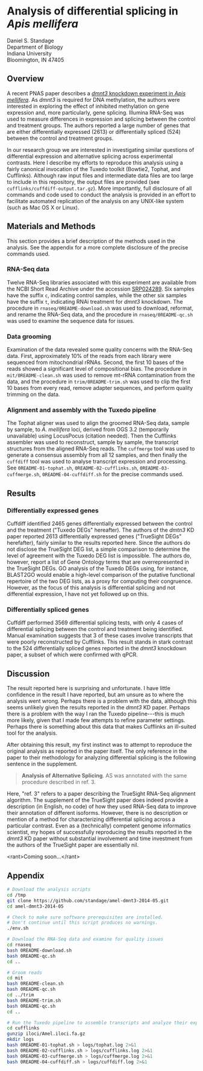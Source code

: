 # Analysis of differential splicing in *Apis mellifera*

Daniel S. Standage  
Department of Biology  
Indiana University  
Bloomington, IN 47405

## Overview

A recent PNAS paper describes a [*dmnt3* knockdown experiment in *Apis mellifera*](http://dx.doi.org/10.1073/pnas.1310735110).
As *dmnt3* is required for DNA methylation, the authors were interested in exploring the effect of inhibited methylation on gene expression and, more particularly, gene splicing.
Illumina RNA-Seq was used to measure differences in expression and splicing between the control and treatment groups.
The authors reported a large number of genes that are either differentially expressed (2613) or differentially spliced (524) between the control and treatment groups.

In our research group we are interested in investigating similar questions of differential expression and alternative splicing across experimental contrasts.
Here I describe my efforts to reproduce this analysis using a fairly canonical invocation of the Tuxedo toolkit (Bowtie2, Tophat, and Cufflinks).
Although raw input files and intermediate data files are too large to include in this repository, the output files are provided (see ``cufflinks/cuffdiff-output.tar.gz``).
More importantly, full disclosure of all commands and code used to conduct the analysis is provided in an effort to facilitate automated replication of the analysis on any UNIX-like system (such as Mac OS X or Linux).

## Materials and Methods

This section provides a brief description of the methods used in the analysis.
See the appendix for a more complete disclosure of the precise commands used.

### RNA-Seq data

Twelve RNA-Seq libraries associated with this experiment are available from the NCBI Short Read Archive under the accession [SRP024289](http://www.ncbi.nlm.nih.gov/sra/?term=SRP024289).
Six samples have the suffix ``c``, indicating control samples, while the other six samples have the suffix ``t``, indicating RNAi treatment for *dmnt3* knockdown.
The procedure in ``rnaseq/0README-download.sh`` was used to download, reformat, and rename the RNA-Seq data, and the procedure in ``rnaseq/0README-qc.sh`` was used to examine the sequence data for issues.

### Data grooming

Examination of the data revealed some quality concerns with the RNA-Seq data.
First, approximately 10% of the reads from each library were sequenced from mitochondrial rRNAs.
Second, the first 10 bases of the reads showed a significant level of compositional bias.
The procedure in ``mit/0README-clean.sh`` was used to remove mt-rRNA contamination from the data, and the procedure in ``trim/0README-trim.sh`` was used to clip the first 10 bases from every read, remove adapter sequences, and perform quality trimming on the data.

### Alignment and assembly with the Tuxedo pipeline

The Tophat aligner was used to align the groomed RNA-Seq data, sample by sample, to *A. mellifera* loci, derived from OGS 3.2 (temporarily unavailable) using LocusPocus (citation needed).
Then the Cufflinks assembler was used to reconstruct, sample by sample, the transcript structures from the aligned RNA-Seq reads.
The ``cuffmerge`` tool was used to generate a consensus assembly from all 12 samples, and then finally the ``cuffdiff`` tool was used to analyse transcript expression and processing.
See ``0README-01-tophat.sh``, ``0README-02-cufflinks.sh``, ``0README-03-cuffmerge.sh``, ``0README-04-cuffdiff.sh`` for the precise commands used.

## Results

### Differentially expressed genes

Cuffdiff identified 2465 genes differentially expressed between the control and the treatment ("Tuxedo DEGs" hereafter).
The authors of the *dmtn3* KD paper reported 2613 differentially expressed genes ("TrueSight DEGs" herefafter), fairly similar to the results reported here.
Since the authors do not disclose the TrueSight DEG list, a simple comparison to determine the level of agreement with the Tuxedo DEG list is impossible.
The authors do, however, report a list of Gene Ontology terms that are overrepresented in the TrueSight DEGs.
GO analysis of the Tuxedo DEGs using, for instance, BLAST2GO would enable a high-level comparison of the putative functional repertoire of the two DEG lists, as a proxy for computing their congruence.
However, as the focus of this analysis is differential splicing and not differential expression, I have not yet followed up on this.

### Differentially spliced genes

Cuffdiff performed 3569 differential splicing tests, with only 4 cases of differential splicing between the control and treatment being identified.
Manual examination suggests that 3 of these cases involve transcripts that were poorly reconstructed by Cufflinks.
This result stands in stark contrast to the 524 differentially spliced genes reported in the *dmnt3* knockdown paper, a subset of which were confirmed with qPCR.

## Discussion

The result reported here is surprising and unfortunate.
I have little confidence in the result I have reported, but am unsure as to where the analysis went wrong.
Perhaps there is a problem with the data, although this seems unlikely given the results reported in the *dmnt3* KD paper.
Perhaps there is a problem with the way I ran the Tuxedo pipeline---this is much more likely, given that I made few attempts to refine parameter settings.
Perhaps there is something about this data that makes Cufflinks an ill-suited tool for the analysis.

After obtaining this result, my first instinct was to attempt to reproduce the original analysis as reported in the paper itself.
The only reference in the paper to their methodology for analyzing differential splicing is the following sentence in the supplement.

> **Analysis of Alternative Splicing**. AS was annotated with the same procedure described in ref. 3.

Here, "ref. 3" refers to a paper describing the TrueSight RNA-Seq alignment algorithm.
The supplement of the TrueSight paper does indeed provide a description (in English, no code) of how they used RNA-Seq data to improve their annotation of different isoforms.
However, there is no description or mention of a method for characterizing differential splicing across a particular contrast.
Even as a (technically) competent genome informatics scientist, my hopes of successfully reproducing the results reported in the *dmnt3* KD paper without substantial involvement and time investment from the authors of the TrueSight paper are essentially nil.

&lt;rant&gt;Coming soon...&lt;/rant&gt;

## Appendix

```bash
# Download the analysis scripts
cd /tmp
git clone https://github.com/standage/amel-dmnt3-2014-05.git
cd amel-dmnt3-2014-05

# Check to make sure software prerequisites are installed.
# Don't continue until this script produces no warnings.
./env.sh

# Download the RNA-Seq data and examine for quality issues
cd rnaseq
bash 0README-download.sh
bash 0README-qc.sh
cd ..

# Groom reads
cd mit
bash 0README-clean.sh
bash 0README-qc.sh
cd ../trim
bash 0README-trim.sh
bash 0README-qc.sh
cd ..

# Run the Tuxedo pipeline to assemble transcripts and analyze their expression & processing.
cd cufflinks
gunzip iloci/Amel.iloci.fa.gz
mkdir logs
bash 0README-01-tophat.sh > logs/tophat.log 2>&1
bash 0README-02-cufflinks.sh > logs/cufflinks.log 2>&1
bash 0README-03-cuffmerge.sh > logs/cuffmerge.log 2>&1
bash 0README-04-cuffdiff.sh > logs/cuffdiff.log 2>&1
```
